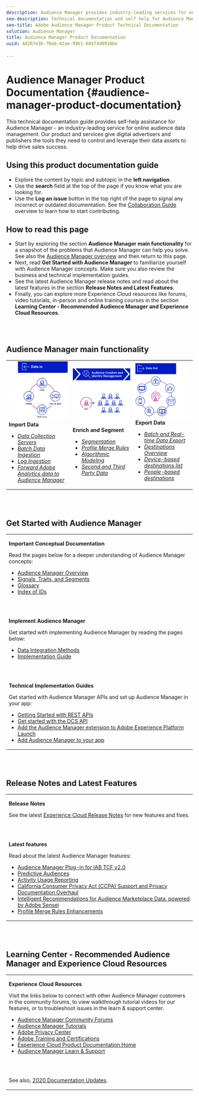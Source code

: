 ```yaml
---
description: Audience Manager provides industry-leading services for online audience data management. Our product and services give digital advertisers and publishers the tools they need to control and leverage their data assets to help drive sales success.
seo-description: Technical documentation and self help for Audience Manager (AAM). AAM provides industry-leading services for online audience data management, and give digital advertisers and publishers the tools they need to control and leverage their data assets to help drive sales success.
seo-title: Adobe Audience Manager Product Technical Documentation
solution: Audience Manager
title: Audience Manager Product Documentation
uuid: 48267e3b-70e6-42ae-99b1-884f4d0916be

---
```



# Audience Manager Product Documentation {#audience-manager-product-documentation}

This technical documentation guide provides self-help assistance for Audience Manager - an industry-leading service for online audience data management. Our product and services give digital advertisers and publishers the tools they need to control and leverage their data assets to help drive sales success.

## Using this product documentation guide

* Explore the content by topic and subtopic in the **left navigation**.
* Use the **search** field at the top of the page if you know what you are looking for.
* Use the **Log an issue** button in the top right of the page to signal any incorrect or outdated documentation. See the [Collaboration Guide](https://docs.adobe.com/content/help/en/contributor/contributor-guide/introduction.html) overview to learn how to start contributing.

## How to read this page

* Start by exploring the section **Audience Manager main functionality** for a snapshot of the problems that Audience Manager can help you solve. See also the [Audience Manager overview](/help/using/overview/aam-overview.md) and then return to this page.
* Next, read **Get Started with Audience Manager** to familiarize yourself with Audience Manager concepts. Make sure you also review the business and technical implementation guides.
* See the latest Audience Manager release notes and read about the latest features in the section **Release Notes and Latest Features**.
* Finally, you can explore more Experience Cloud resources like forums, video tutorials, in-person and online training courses in the section **Learning Center - Recommended Audience Manager and Experience Cloud Resources**.

<br>&nbsp;

## Audience Manager main functionality

<table>
   <td>
      <img alt="Data In" src="/help/using/overview/assets/data-in.png"/>
      <div>
         <b>Import Data</b>
      </div>
      <p>
         <em><ul><li><a href="/help/using/api/dcs-intro/dcs-api-reference/dcs-api-reference-overview.md">Data Collection Servers</a></li><li><a href="/help/using/integration/sending-audience-data/batch-data-transfer-explained/batch-data-transfer-overview.md">Batch Data Ingestion</a></li><li><a href="/help/using/reporting/audience-optimization-reports/metadata-files-intro/metadata-files-intro.md">Log Ingestion</a></li><li><a href="/help/using/integration/integration-other-solutions/audience-management-module.md">Forward Adobe Analytics data to Audience Manager</a></li></ul></em>
      <p>
   </td>
   <td>
      <img alt="Enrich and Segment" src="/help/using/overview/assets/enrich-segment.png"/>
      <div>
         <b>Enrich and Segment</b>
      </div>
      <p>
       <em><ul><li><a href="/help/using/features/segments/segments-purpose.md">Segmentation</a></li><li><a href="/help/using/features/profile-merge-rules/merge-rules-overview.md">Profile Merge Rules</a></li><li><a href="/help/using/features/algorithmic-models/understanding-models.md">Algorithmic Modeling</a></li><li><a href="/help/using/overview/data-types-collected.md">Second and Third Party Data</a></li></ul></em>
      <p>
   </td>
   <td>
      <img alt="Data Out" src="/help/using/overview/assets/data-out.png"/>
      </a>
      <div>
         <b>Export Data</b>
      </div>
      <p>
      <p>
         <em><ul><li><a href="/help/using/integration/receiving-audience-data/receiving-audience-data-overview.md">Batch and Real-time Data Export</a></li><li><a href="/help/using/features/destinations/destinations.md">Destinations Overview</a></li><li><a href="/help/using/features/destinations/device-based-destinations-list.md">Device-based destinations list</a></li><li><a href="/help/using/features/destinations/people-based-destinations-overview.md">People-based destinations</a></li></ul></em> 
      <p>
      <p>
   </td>
</table>


<br>&nbsp;

## Get Started with Audience Manager

<table> 
 <tbody> 
  <tr> 
   <td colname="col1"> <p><b>Important Conceptual Documentation</b></p>
   <p>Read the pages below for a deeper understanding of Audience Manager concepts: 
   <ul><li><a href="/help/using/overview/aam-overview.md"> Audience Manager Overview</a></li><li><a href="/help/using/reference/signal-trait-segment.md">Signals, Traits, and Segments</a></li><li><a href="/help/using/reference/aam-glossary.md"> Glossary</a> </li><li><a href="/help/using/reference/ids-in-aam.md">Index of IDs</a></li></ul></p>
   <br>&nbsp;
   <p><b>Implement Audience Manager</b></p>
   <p> Get started with implementing Audience Manager by reading the pages below:
     <ul>
     <li><a href="/help/using/integration/data-integration-methods.md">Data Integration Methods</a></li>
     <li><a href="/help/using/integration/implement-audience-manager.md">Implementation Guide</a></li>
     </ul> </p>
     <br>&nbsp;
   <p> <b>Technical Implementation Guides</b> </p> <p>Get started with Audience Manager APIs and set up Audience Manager in your app:</p> <p> 
     <ul id="ul_47C012F6AB3E4B73BA357027F4D15369">
     <li><a href="/help/using/api/rest-api-main/aam-api-getting-started.md">Getting Started with REST APIs</a></li>
     <li><a href="/help/using/api/dcs-intro/dcs-event-calls/dcs-event-calls.md">Get started with the DCS API</a></li>
     <li><a href="https://docs.adobe.com/content/help/en/launch/using/extensions-ref/adobe-extension/adobe-audience-manager-extension.html">Add the Audience Manager extension to Adobe Experience Platform Launch</a></li>
    <li><a href="https://aep-sdks.gitbook.io/docs/using-mobile-extensions/adobe-audience-manager">Add Audience Manager to your app</a></li>
     </ul> </p>
    </td>

  </tr> 
 </tbody> 
</table>

<!--

<table> 
 <tbody> 
  <tr> 
   <td colname="col1"> <p><b>Important Conceptual Documentation</b></p>
   <p>Read the pages below for a deeper understanding of Audience Manager concepts: 
   <ul><li><a href="https://docs.adobe.com/content/help/en/audience-manager/user-guide/overview/aam-overview.html"> Audience Manager Overview</a></li><li><a href="https://docs.adobe.com/help/en/audience-manager/user-guide/reference/aam-glossary.html"> Glossary</a> </li><li><a href="https://docs.adobe.com/content/help/en/audience-manager/user-guide/reference/ids-in-aam.html">Index of IDs</a></li><li><a href="https://docs.adobe.com/help/en/audience-manager/user-guide/reference/signal-trait-segment.html">Signals, Traits, and Segments</a></li></ul></p>
   <br>&nbsp;
   <p><b>Implement Audience Manager</b></p>
   <p> Get started with implementing Audience Manager by reading the pages below:
     <ul>
     <li><a href="https://docs.adobe.com/content/help/en/audience-manager/user-guide/implementation-integration-guides/data-integration-methods.html">Data Integration Methods</a></li>
     <li><a href="https://docs.adobe.com/content/help/en/audience-manager/user-guide/implementation-integration-guides/implement-audience-manager.html">Implementation Guide</a></li>
     </ul> </p>
     <br>&nbsp;
   <p> <b>Technical Implementation Guides</b> </p> <p>Get started with Audience Manager APIs and set up Audience Manager in your app:</p> <p> 
     <ul id="ul_47C012F6AB3E4B73BA357027F4D15369">
     <li><a href="https://docs.adobe.com/content/help/en/audience-manager/user-guide/api-and-sdk-code/rest-apis/aam-api-getting-started.html">Getting Started with REST APIs</a></li>
     <li><a href="https://docs.adobe.com/content/help/en/audience-manager/user-guide/api-and-sdk-code/dcs/dcs-event-calls/dcs-event-calls.html">Get started with the DCS API</a></li>
     <li><a href="https://docs.adobe.com/content/help/en/launch/using/extensions-ref/adobe-extension/adobe-audience-manager-extension.html">Add the Audience Manager extension to Adobe Experience Platform Launch</a></li>
    <li><a href="https://aep-sdks.gitbook.io/docs/using-mobile-extensions/adobe-audience-manager">Add Audience Manager to your app</a></li>
     </ul> </p>
    </td>
   <td colname="col2">  <p> <b>Collaborative Documentation</b> </p>
     <p>We welcome contributions to our documentation from all our readers. See the <a href="https://docs.adobe.com/content/help/en/contributor/contributor-guide/introduction.html">Collaboration Guide Overview</a> to learn how to start contributing.</p>
   <br>&nbsp;
   <p> <b>Release Notes</b> </p> <p> 
     See the latest <a href="https://docs.adobe.com/content/help/en/release-notes/experience-cloud/current.html" format="https" scope="external"> Experience Cloud Release Notes</a> for new features and fixes.</p> <br>&nbsp;
     <p> <b>Experience Cloud Resources</b> </p> <p> 
     <ul id="ul_E30EC96BDC624B5591F0470D430B7F41"> 
      <li id="li_F3A5CCFAE0F247CEB41A03CA8E03106B"><a href="https://forums.adobe.com/community/experience-cloud/analytics-cloud/audience-manager" format="https" scope="external"> Audience Manager Community Forums</a> </li>
      <li><a href="https://docs.adobe.com/content/help/en/audience-manager-learn/tutorials/overview.html" format="http" scope="external"> Audience Manager Tutorials</a> </li> 
      <li id="li_1737D63307024F26B1F967621613A5AC"><a href="https://www.adobe.com/privacy.html" format="http" scope="external"> Adobe Privacy Center</a> </li>  
      <li id="li_1938F7044F544481A6CC0F45CC22B80A"> <a href="https://helpx.adobe.com/learning.html?promoid=KAUDK" scope="external" format="http"> Adobe Training and Certifications</a> </li> 
      <li id="li_C71459E0D1464C05B8B9387C43541F17"> <a href="https://helpx.adobe.com/support/experience-cloud.html" scope="external" format="https">Experience Cloud Product Documentation Home</a> </li> 
      <li id="li_0DB1997FEB87484EBC07E03FD40AA39F"><a href="https://helpx.adobe.com/support/audience-manager.html" format="https" scope="external"> Audience Manager Learn &amp; Support</a> </li> 
     </ul> </p> 
     <br>&nbsp;
     <p>See also, <a href="https://docs.adobe.com/content/help/en/audience-manager/user-guide/documentation-updates/docs-2020.html"> 2020 Documentation Updates</a>. </p> </td>
  </tr> 
 </tbody> 
</table>

-->

<br>&nbsp;

## Release Notes and Latest Features

<table> 
 <tbody> 
  <tr> 
   <td> <p> <b>Release Notes</b> </p> <p> 
     See the latest <a href="https://docs.adobe.com/content/help/en/release-notes/experience-cloud/current.html" format="https" scope="external"> Experience Cloud Release Notes</a> for new features and fixes.</p> 
     <br>&nbsp;
     <p> <b>Latest features</b> </p> <p> 
     Read about the latest Audience Manager features:</p>
     <p><ul><li><a href="/help/using/overview/data-security-and-privacy/aam-iab-plugin.md">Audience Manager Plug-in for IAB TCF v2.0</a></li><li><a href="/help/using/features/algorithmic-models/predictive-audiences.md">Predictive Audiences</a></li><li><a href="/help/using/features/administration/activity-usage-reporting.md">Activity Usage Reporting</a></li>
     <li><a href="/help/using/overview/data-security-and-privacy/data-privacy.md">California Consumer Privacy Act (CCPA) Support and Privacy Documentation Overhaul</a></li>
     <li><a href="/help/using/features/segments/trait-recommendations.md">Intelligent Recommendations for Audience Marketplace Data, powered by Adobe Sensei</a></li>
     <li><a href="/help/using/features/profile-merge-rules/merge-rules-overview.md">Profile Merge Rules Enhancements</a></li></ul><p>
    </td>
  </tr> 
 </tbody> 
</table>

<!--

**Release Notes**

See the latest [Experience Cloud Release Notes](https://docs.adobe.com/content/help/en/release-notes/experience-cloud/current.html) for new features and fixes.

<br>&nbsp;

**Latest features**

Read about the latest Audience Manager features:
* [Activity Usage Reporting](https://docs.adobe.com/content/help/en/audience-manager/user-guide/features/administration/activity-usage-reporting.html)
* [California Consumer Privacy Act (CCPA) Support and Privacy Documentation Overhaul](https://docs.adobe.com/content/help/en/audience-manager/user-guide/overview/data-privacy/data-privacy.html)
* [Intelligent Recommendations for Audience Marketplace Data, powered by Adobe Sensei](https://docs.adobe.com/content/help/en/audience-manager/user-guide/features/segments/trait-recommendations.html)
* [Profile Merge Rules Enhancements](https://docs.adobe.com/content/help/en/audience-manager/user-guide/features/profile-merge-rules/merge-rules-overview.html)
* [Bulk Management Tools Update](https://docs.adobe.com/content/help/en/audience-manager/user-guide/reference/bulk-management-tools/bulk-management-intro.html)

-->

<br>&nbsp;

## Learning Center - Recommended Audience Manager and Experience Cloud Resources


<table> 
 <tbody> 
  <tr> 
   <td colname="col2"> 
     <p> <b>Experience Cloud Resources</b> </p>
     <p>Visit the links below to connect with other Audience Manager customers in the community forums, to view walkthrough tutorial videos for our features, or to troubleshoot issues in the learn & support center.</p>
     <p> 
     <ul id="ul_E30EC96BDC624B5591F0470D430B7F41"> 
      <li id="li_F3A5CCFAE0F247CEB41A03CA8E03106B"><a href="https://forums.adobe.com/community/experience-cloud/analytics-cloud/audience-manager" format="https" scope="external"> Audience Manager Community Forums</a> </li>
      <li><a href="https://docs.adobe.com/content/help/en/audience-manager-learn/tutorials/overview.html" format="http" scope="external"> Audience Manager Tutorials</a> </li> 
      <li id="li_1737D63307024F26B1F967621613A5AC"><a href="https://www.adobe.com/privacy.html" format="http" scope="external"> Adobe Privacy Center</a> </li>  
      <li id="li_1938F7044F544481A6CC0F45CC22B80A"> <a href="https://helpx.adobe.com/learning.html?promoid=KAUDK" scope="external" format="http"> Adobe Training and Certifications</a> </li> 
      <li id="li_C71459E0D1464C05B8B9387C43541F17"> <a href="https://helpx.adobe.com/support/experience-cloud.html" scope="external" format="https">Experience Cloud Product Documentation Home</a> </li> 
      <li id="li_0DB1997FEB87484EBC07E03FD40AA39F"><a href="https://helpx.adobe.com/support/audience-manager.html" format="https" scope="external"> Audience Manager Learn &amp; Support</a> </li> 
     </ul> </p> 
     <br>&nbsp;
     <p>See also, <a href="https://docs.adobe.com/content/help/en/audience-manager/user-guide/documentation-updates/docs-2020.html"> 2020 Documentation Updates</a>. </p> </td>
  </tr> 
 </tbody> 
</table>